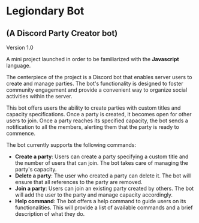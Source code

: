 # Legiondary Bot
## (A Discord Party Creator bot)

Version 1.0

A mini project launched in order to be familiarized with the **Javascript** language.

The centerpiece of the project is a Discord bot that enables server users to create and manage parties. The bot's functionality is designed to foster community engagement 
and provide a convenient way to organize social activities within the server.

This bot offers users the ability to create parties with custom titles and capacity specifications. Once a party is created, it becomes open for other users to join.
Once a party reaches its specified capacity, the bot sends a notification to all the members, alerting them that the party is ready to commence.

The bot currently supports the following commands:

* **Create a party**: Users can create a party specifying a custom title and the number of users that can join. The bot takes care of managing the party's capacity.
* **Delete a party**: The user who created a party can delete it. The bot will ensure that all references to the party are removed.
* **Join a party**: Users can join an existing party created by others. The bot will add the user to the party and manage capacity accordingly.
* **Help command**: The bot offers a help command to guide users on its functionalities. This will provide a list of available commands and a brief description of what they do.
